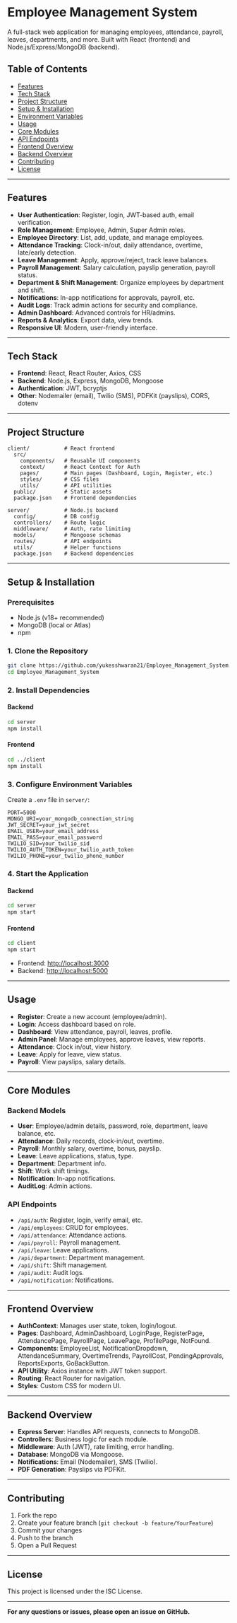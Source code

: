 # Employee Management System

A full-stack web application for managing employees, attendance, payroll, leaves, departments, and more. Built with React (frontend) and Node.js/Express/MongoDB (backend).

## Table of Contents
- [Features](#features)
- [Tech Stack](#tech-stack)
- [Project Structure](#project-structure)
- [Setup & Installation](#setup--installation)
- [Environment Variables](#environment-variables)
- [Usage](#usage)
- [Core Modules](#core-modules)
- [API Endpoints](#api-endpoints)
- [Frontend Overview](#frontend-overview)
- [Backend Overview](#backend-overview)
- [Contributing](#contributing)
- [License](#license)

---

## Features
- **User Authentication**: Register, login, JWT-based auth, email verification.
- **Role Management**: Employee, Admin, Super Admin roles.
- **Employee Directory**: List, add, update, and manage employees.
- **Attendance Tracking**: Clock-in/out, daily attendance, overtime, late/early detection.
- **Leave Management**: Apply, approve/reject, track leave balances.
- **Payroll Management**: Salary calculation, payslip generation, payroll status.
- **Department & Shift Management**: Organize employees by department and shift.
- **Notifications**: In-app notifications for approvals, payroll, etc.
- **Audit Logs**: Track admin actions for security and compliance.
- **Admin Dashboard**: Advanced controls for HR/admins.
- **Reports & Analytics**: Export data, view trends.
- **Responsive UI**: Modern, user-friendly interface.

---

## Tech Stack
- **Frontend**: React, React Router, Axios, CSS
- **Backend**: Node.js, Express, MongoDB, Mongoose
- **Authentication**: JWT, bcryptjs
- **Other**: Nodemailer (email), Twilio (SMS), PDFKit (payslips), CORS, dotenv

---

## Project Structure
```
client/           # React frontend
  src/
    components/   # Reusable UI components
    context/      # React Context for Auth
    pages/        # Main pages (Dashboard, Login, Register, etc.)
    styles/       # CSS files
    utils/        # API utilities
  public/         # Static assets
  package.json    # Frontend dependencies

server/           # Node.js backend
  config/         # DB config
  controllers/    # Route logic
  middleware/     # Auth, rate limiting
  models/         # Mongoose schemas
  routes/         # API endpoints
  utils/          # Helper functions
  package.json    # Backend dependencies
```

---

## Setup & Installation

### Prerequisites
- Node.js (v18+ recommended)
- MongoDB (local or Atlas)
- npm

### 1. Clone the Repository
```sh
git clone https://github.com/yukesshwaran21/Employee_Management_System.git
cd Employee_Management_System
```

### 2. Install Dependencies
#### Backend
```sh
cd server
npm install
```
#### Frontend
```sh
cd ../client
npm install
```

### 3. Configure Environment Variables
Create a `.env` file in `server/`:
```
PORT=5000
MONGO_URI=your_mongodb_connection_string
JWT_SECRET=your_jwt_secret
EMAIL_USER=your_email_address
EMAIL_PASS=your_email_password
TWILIO_SID=your_twilio_sid
TWILIO_AUTH_TOKEN=your_twilio_auth_token
TWILIO_PHONE=your_twilio_phone_number
```

### 4. Start the Application
#### Backend
```sh
cd server
npm start
```
#### Frontend
```sh
cd client
npm start
```
- Frontend: [http://localhost:3000](http://localhost:3000)
- Backend: [http://localhost:5000](http://localhost:5000)

---

## Usage
- **Register**: Create a new account (employee/admin).
- **Login**: Access dashboard based on role.
- **Dashboard**: View attendance, payroll, leaves, profile.
- **Admin Panel**: Manage employees, approve leaves, view reports.
- **Attendance**: Clock in/out, view history.
- **Leave**: Apply for leave, view status.
- **Payroll**: View payslips, salary details.

---

## Core Modules
### Backend Models
- **User**: Employee/admin details, password, role, department, leave balance, etc.
- **Attendance**: Daily records, clock-in/out, overtime.
- **Payroll**: Monthly salary, overtime, bonus, payslip.
- **Leave**: Leave applications, status, type.
- **Department**: Department info.
- **Shift**: Work shift timings.
- **Notification**: In-app notifications.
- **AuditLog**: Admin actions.

### API Endpoints
- `/api/auth`: Register, login, verify email, etc.
- `/api/employees`: CRUD for employees.
- `/api/attendance`: Attendance actions.
- `/api/payroll`: Payroll management.
- `/api/leave`: Leave applications.
- `/api/department`: Department management.
- `/api/shift`: Shift management.
- `/api/audit`: Audit logs.
- `/api/notification`: Notifications.

---

## Frontend Overview
- **AuthContext**: Manages user state, token, login/logout.
- **Pages**: Dashboard, AdminDashboard, LoginPage, RegisterPage, AttendancePage, PayrollPage, LeavePage, ProfilePage, NotFound.
- **Components**: EmployeeList, NotificationDropdown, AttendanceSummary, OvertimeTrends, PayrollCost, PendingApprovals, ReportsExports, GoBackButton.
- **API Utility**: Axios instance with JWT token support.
- **Routing**: React Router for navigation.
- **Styles**: Custom CSS for modern UI.

---

## Backend Overview
- **Express Server**: Handles API requests, connects to MongoDB.
- **Controllers**: Business logic for each module.
- **Middleware**: Auth (JWT), rate limiting, error handling.
- **Database**: MongoDB via Mongoose.
- **Notifications**: Email (Nodemailer), SMS (Twilio).
- **PDF Generation**: Payslips via PDFKit.

---

## Contributing
1. Fork the repo
2. Create your feature branch (`git checkout -b feature/YourFeature`)
3. Commit your changes
4. Push to the branch
5. Open a Pull Request

---

## License
This project is licensed under the ISC License.

---

**For any questions or issues, please open an issue on GitHub.**
